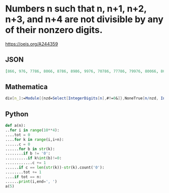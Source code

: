 # Numbers n such that n, n\+1, n\+2, n\+3, and n\+4 are not divisible by any of their nonzero digits\.
https://oeis.org/A244359
## JSON
```JSON
[866, 976, 7786, 8066, 8786, 8986, 9976, 70786, 77786, 79976, 80066, 80986, 87866, 89066, 89986, 98786, 99866, 99976, 700786, 707786, 709976, 770786, 778786, 778996, 780866, 788986, 789986, 799786, 799976, 800066, 800986, 809986, 879986, 887986, 888986, 889786, 890066, 890786, 890986]
```
## Mathematica
```Mathematica
div[n_]:=Module[{nzd=Select[IntegerDigits[n],#!=0&]},NoneTrue[n/nzd, IntegerQ]]; SequencePosition[Table[If[div[n],1,0],{n,900000}],{1,1,1,1,1}][[All,1]] (* Requires Mathematica version 10 or later *) (* _Harvey P. Dale_, Dec 11 2018 *)
```
## Python
```Python
def a(n):
..for i in range(10**4):
....tot = 0
....for k in range(i,i+n):
......c = 0
......for b in str(k):
........if b != '0':
..........if k%int(b)!=0:
............c += 1
......if c == len(str(k))-str(k).count('0'):
........tot += 1
....if tot == n:
......print(i,end=', ')
a(5)
```
